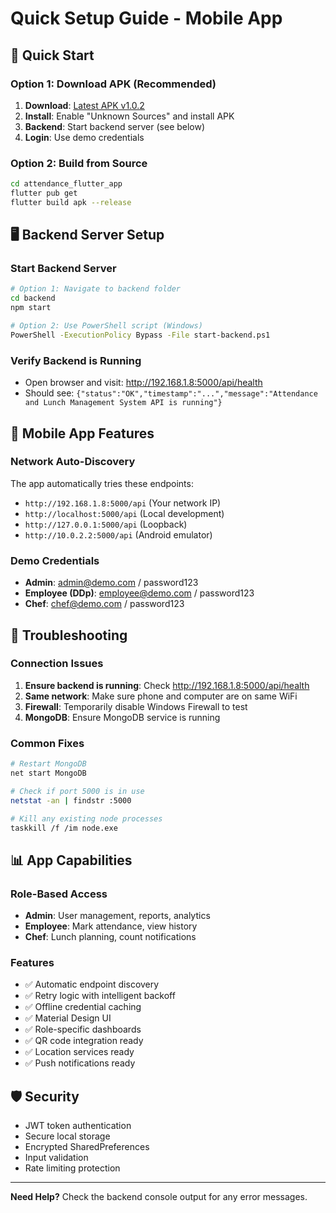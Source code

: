 # Quick Setup Guide - Mobile App

## 🚀 Quick Start

### Option 1: Download APK (Recommended)
1. **Download**: [Latest APK v1.0.2](https://github.com/SpookyW2003/Attendance-lunch-Management/releases/latest/download/app-release.apk)
2. **Install**: Enable "Unknown Sources" and install APK
3. **Backend**: Start backend server (see below)
4. **Login**: Use demo credentials

### Option 2: Build from Source
```bash
cd attendance_flutter_app
flutter pub get
flutter build apk --release
```

## 🖥️ Backend Server Setup

### Start Backend Server
```bash
# Option 1: Navigate to backend folder
cd backend
npm start

# Option 2: Use PowerShell script (Windows)
PowerShell -ExecutionPolicy Bypass -File start-backend.ps1
```

### Verify Backend is Running
- Open browser and visit: http://192.168.1.8:5000/api/health
- Should see: `{"status":"OK","timestamp":"...","message":"Attendance and Lunch Management System API is running"}`

## 📱 Mobile App Features

### Network Auto-Discovery
The app automatically tries these endpoints:
- `http://192.168.1.8:5000/api` (Your network IP)
- `http://localhost:5000/api` (Local development)
- `http://127.0.0.1:5000/api` (Loopback)
- `http://10.0.2.2:5000/api` (Android emulator)

### Demo Credentials
- **Admin**: admin@demo.com / password123
- **Employee (DDp)**: employee@demo.com / password123
- **Chef**: chef@demo.com / password123

## 🔧 Troubleshooting

### Connection Issues
1. **Ensure backend is running**: Check http://192.168.1.8:5000/api/health
2. **Same network**: Make sure phone and computer are on same WiFi
3. **Firewall**: Temporarily disable Windows Firewall to test
4. **MongoDB**: Ensure MongoDB service is running

### Common Fixes
```bash
# Restart MongoDB
net start MongoDB

# Check if port 5000 is in use
netstat -an | findstr :5000

# Kill any existing node processes
taskkill /f /im node.exe
```

## 📊 App Capabilities

### Role-Based Access
- **Admin**: User management, reports, analytics
- **Employee**: Mark attendance, view history
- **Chef**: Lunch planning, count notifications

### Features
- ✅ Automatic endpoint discovery
- ✅ Retry logic with intelligent backoff
- ✅ Offline credential caching
- ✅ Material Design UI
- ✅ Role-specific dashboards
- ✅ QR code integration ready
- ✅ Location services ready
- ✅ Push notifications ready

## 🛡️ Security
- JWT token authentication
- Secure local storage
- Encrypted SharedPreferences
- Input validation
- Rate limiting protection

---

**Need Help?** Check the backend console output for any error messages.

